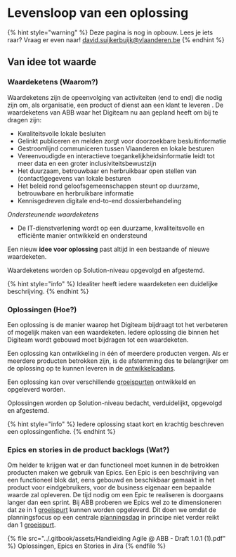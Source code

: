 # Levensloop van een oplossing

{% hint style="warning" %}
Deze pagina is nog in opbouw. Lees je iets raar? Vraag er even naar! [david.suijkerbuijk@vlaanderen.be](mailto:david.suijkerbuijk@vlaanderen.be)
{% endhint %}

## Van idee tot waarde

### Waardeketens (Waarom?)

Waardeketens zijn de opeenvolging van activiteiten (end to end) die nodig zijn om, als organisatie, een product of dienst aan een klant te leveren . De waardeketens van ABB waar het Digiteam nu aan gepland heeft om bij te dragen zijn:

* Kwaliteitsvolle lokale besluiten 
* Gelinkt publiceren en melden zorgt voor doorzoekbare besluitinformatie 
* Gestroomlijnd communiceren tussen Vlaanderen en lokale besturen 
* Vereenvoudigde en interactieve toegankelijkheidsinformatie leidt tot meer data en een groter inclusiviteitsbewustzijn 
* Het duurzaam, betrouwbaar en herbruikbaar open stellen van (contact)gegevens van lokale besturen 
* Het beleid rond geloofsgemeenschappen steunt op duurzame, betrouwbare en herbruikbare informatie 
* Kennisgedreven digitale end-to-end dossierbehandeling

_Ondersteunende waardeketens_

* De IT-dienstverlening wordt op een duurzame, kwaliteitsvolle en efficiënte manier ontwikkeld en ondersteund

Een nieuw **idee voor oplossing** past altijd in een bestaande of nieuwe waardeketen.

Waardeketens worden op Solution-niveau opgevolgd en afgestemd.

{% hint style="info" %}
Idealiter heeft iedere waardeketen een duidelijke beschrijving.
{% endhint %}

### Oplossingen (Hoe?)

Een oplossing is de manier waarop het Digiteam bijdraagt tot het verbeteren of mogelijk maken van een waardeketen. Iedere oplossing die binnen het Digiteam wordt gebouwd moet bijdragen tot een waardeketen.

Een oplossing kan ontwikkeling in één of meerdere producten vergen. Als er meerdere producten betrokken zijn,  is de afstemming des te belangrijker om de oplossing op te kunnen leveren in de [ontwikkelcadans](de-ontwikkelcadans/).

Een oplossing kan over verschillende [groeispurten](de-ontwikkelcadans/#groeispurt) ontwikkeld en opgeleverd worden.

Oplossingen worden op Solution-niveau bedacht, verduidelijkt, opgevolgd en afgestemd. 

{% hint style="info" %}
Iedere oplossing staat kort en krachtig beschreven een oplossingenfiche.
{% endhint %}

### Epics en stories in de product backlogs (Wat?)

Om helder te krijgen wat er dan functioneel moet kunnen in de betrokken producten maken we gebruik van Epics.  Een Epic is een beschrijving van een functioneel blok dat, eens gebouwd en beschikbaar gemaakt in het product voor eindgebruikers, voor de business eigenaar een bepaalde waarde zal opleveren. De tijd nodig om een Epic te realiseren is doorgaans langer dan een sprint. Bij ABB proberen we Epics wel zo te dimensioneren dat ze in 1 [groeispurt](de-ontwikkelcadans/) kunnen worden opgeleverd. Dit doen we omdat de planningsfocus op een centrale [planningsdag](de-ontwikkelcadans/) in principe niet verder reikt dan 1 [groeispurt](de-ontwikkelcadans/).

{% file src="../.gitbook/assets/Handleiding Agile @ ABB - Draft 1.0.1 (1).pdf" %}
Oplossingen, Epics en Stories in Jira
{% endfile %}


